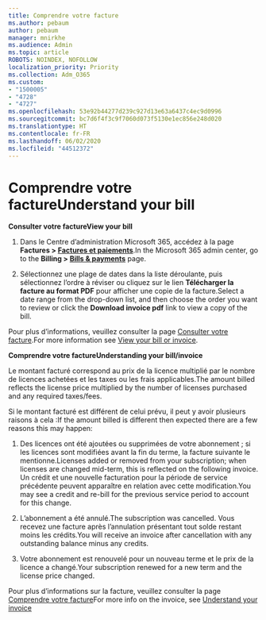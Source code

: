 ```yaml
---
title: Comprendre votre facture
ms.author: pebaum
author: pebaum
manager: mnirkhe
ms.audience: Admin
ms.topic: article
ROBOTS: NOINDEX, NOFOLLOW
localization_priority: Priority
ms.collection: Adm_O365
ms.custom:
- "1500005"
- "4728"
- "4727"
ms.openlocfilehash: 53e92b44277d239c927d13e63a6437c4ec9d0996
ms.sourcegitcommit: bc7d6f4f3c9f7060d073f5130e1ec856e248d020
ms.translationtype: HT
ms.contentlocale: fr-FR
ms.lasthandoff: 06/02/2020
ms.locfileid: "44512372"
---
```

# <a name="understand-your-bill"></a><span data-ttu-id="835da-102">Comprendre votre facture</span><span class="sxs-lookup"><span data-stu-id="835da-102">Understand your bill</span></span>

<span data-ttu-id="835da-103">**Consulter votre facture**</span><span class="sxs-lookup"><span data-stu-id="835da-103">**View your bill**</span></span>

1. <span data-ttu-id="835da-104">Dans le Centre d’administration Microsoft 365, accédez à la page **Factures > [Factures et paiements](https://go.microsoft.com/fwlink/p/?linkid=848039)**.</span><span class="sxs-lookup"><span data-stu-id="835da-104">In the Microsoft 365 admin center, go to the **Billing > [Bills & payments](https://go.microsoft.com/fwlink/p/?linkid=848039)** page.</span></span>

2. <span data-ttu-id="835da-105">Sélectionnez une plage de dates dans la liste déroulante, puis sélectionnez l’ordre à réviser ou cliquez sur le lien **Télécharger la facture au format PDF** pour afficher une copie de la facture.</span><span class="sxs-lookup"><span data-stu-id="835da-105">Select a date range from the drop-down list, and then choose the order you want to review or click the **Download invoice pdf** link to view a copy of the bill.</span></span>

<span data-ttu-id="835da-106">Pour plus d’informations, veuillez consulter la page [Consulter votre facture](https://docs.microsoft.com/microsoft-365/commerce/billing-and-payments/view-your-bill-or-invoice).</span><span class="sxs-lookup"><span data-stu-id="835da-106">For more information see [View your bill or invoice](https://docs.microsoft.com/microsoft-365/commerce/billing-and-payments/view-your-bill-or-invoice).</span></span>

<span data-ttu-id="835da-107">**Comprendre votre facture**</span><span class="sxs-lookup"><span data-stu-id="835da-107">**Understanding your bill/invoice**</span></span>

<span data-ttu-id="835da-108">Le montant facturé correspond au prix de la licence multiplié par le nombre de licences achetées et les taxes ou les frais applicables.</span><span class="sxs-lookup"><span data-stu-id="835da-108">The amount billed reflects the license price multiplied by the number of licenses purchased and any required taxes/fees.</span></span>

<span data-ttu-id="835da-109">Si le montant facturé est différent de celui prévu, il peut y avoir plusieurs raisons à cela :</span><span class="sxs-lookup"><span data-stu-id="835da-109">If the amount billed is different then expected there are a few reasons this may happen:</span></span>

1. <span data-ttu-id="835da-110">Des licences ont été ajoutées ou supprimées de votre abonnement ; si les licences sont modifiées avant la fin du terme, la facture suivante le mentionne.</span><span class="sxs-lookup"><span data-stu-id="835da-110">Licenses added or removed from your subscription; when licenses are changed mid-term, this is reflected on the following invoice.</span></span>  <span data-ttu-id="835da-111">Un crédit et une nouvelle facturation pour la période de service précédente peuvent apparaître en relation avec cette modification.</span><span class="sxs-lookup"><span data-stu-id="835da-111">You may see a credit and re-bill for the previous service period to account for this change.</span></span>

2. <span data-ttu-id="835da-112">L’abonnement a été annulé.</span><span class="sxs-lookup"><span data-stu-id="835da-112">The subscription was cancelled.</span></span>  <span data-ttu-id="835da-113">Vous recevez une facture après l’annulation présentant tout solde restant moins les crédits.</span><span class="sxs-lookup"><span data-stu-id="835da-113">You will receive an invoice after cancellation with any outstanding balance minus any credits.</span></span>

3. <span data-ttu-id="835da-114">Votre abonnement est renouvelé pour un nouveau terme et le prix de la licence a changé.</span><span class="sxs-lookup"><span data-stu-id="835da-114">Your subscription renewed for a new term and the license price changed.</span></span>  

<span data-ttu-id="835da-115">Pour plus d’informations sur la facture, veuillez consulter la page [Comprendre votre facture](https://support.office.com/article/Understand-your-invoice-for-Office-365-for-business-0724b428-fb59-4962-8c37-6674166d7507)</span><span class="sxs-lookup"><span data-stu-id="835da-115">For more info on the invoice, see [Understand your invoice](https://support.office.com/article/Understand-your-invoice-for-Office-365-for-business-0724b428-fb59-4962-8c37-6674166d7507)</span></span>
